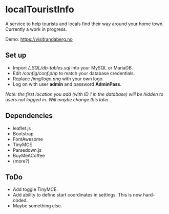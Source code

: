 # localTouristInfo
A service to help tourists and locals find their way around your home town.  
Currently a work in progress.

Demo: https://visitrandaberg.no

## Set up
- Import */_SQL/db-tables.sql* into your MySQL or MariaDB.
- Edit */config/conf.php* to match your database credentials.  
- Replace */img/logo.png* with your own logo.
- Log on with user __admin__ and password __AdminPass__.

_Note: the first location you add (with ID 1 in the database) will be hidden to users not logged in. Will maybe change this later._

## Dependencies
- leaflet.js
- Bootstrap
- FontAwesome
- TinyMCE
- Parsedown.js
- BuyMeACoffee
- (more?)

## ToDo
- Add toggle TinyMCE.
- Add ability to define start coordinates in settings. This is now hard-coded.
- Maybe something else.
